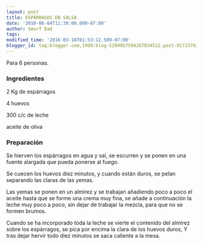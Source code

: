 ```yaml
---
layout: post
title: ESPÁRRAGOS EN SALSA
date: '2010-06-04T11:30:00.000-07:00'
author: Smurf Dad
tags: 
modified_time: '2016-03-16T01:53:12.589-07:00'
blogger_id: tag:blogger.com,1999:blog-5299957599287034512.post-9171576255633062097
---
```


Para 6 personas.

<h3>Ingredientes</h3>

2 Kg de espárragos

4 huevos

300 c/c de leche

aceite de oliva

<h3>Preparación</h3>

Se hierven los espárragos en agua y sal, se escurren y se ponen en una fuente alargada que pueda ponerse al fuego.

Se cuecen los huevos diez minutos, y cuando están duros, se pelan separando las claras de las yemas.

Las yemas se ponen en un almirez y se trabajan añadiendo poco a poco el aceite hasta que se forme una crema muy fina, se añade a continuación la leche muy poco a poco, sin dejar de trabajar la mezcla, para que no se formen brumos.

Cuando se ha incorporado toda la leche se vierte el contenido del almirez sobre los espárragos, se pica por encima la clara de los huevos duros, Y tras dejar hervir todo diez minutos se saca caliente a la mesa.

